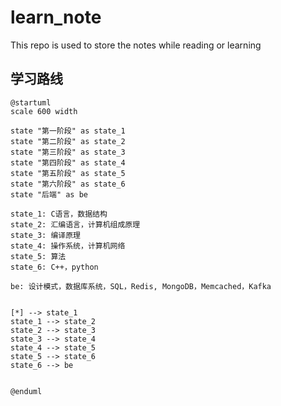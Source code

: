 # learn_note
This repo is used to store the notes while reading or learning

## 学习路线

```puml
@startuml
scale 600 width

state "第一阶段" as state_1
state "第二阶段" as state_2
state "第三阶段" as state_3
state "第四阶段" as state_4
state "第五阶段" as state_5
state "第六阶段" as state_6
state "后端" as be

state_1: C语言，数据结构
state_2: 汇编语言，计算机组成原理
state_3: 编译原理
state_4: 操作系统，计算机网络
state_5: 算法
state_6: C++，python

be: 设计模式，数据库系统，SQL，Redis, MongoDB，Memcached，Kafka


[*] --> state_1
state_1 --> state_2
state_2 --> state_3
state_3 --> state_4
state_4 --> state_5
state_5 --> state_6
state_6 --> be


@enduml
```